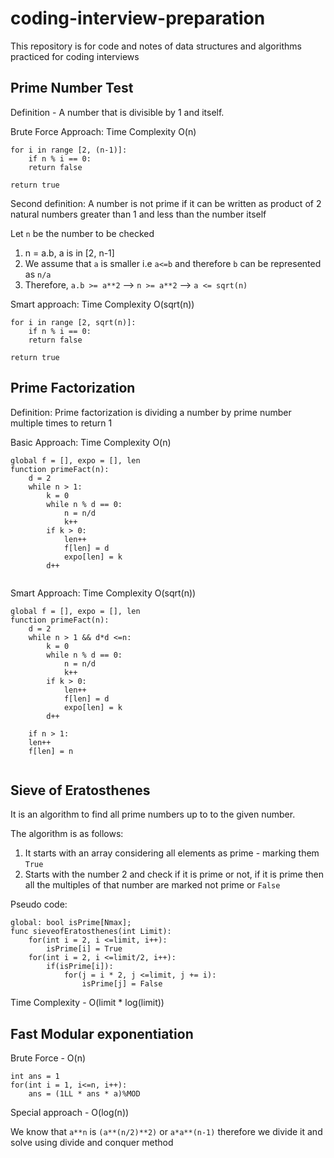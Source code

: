 # coding-interview-preparation
This repository is for code and notes of data structures and algorithms practiced for coding interviews

## Prime Number Test
Definition - A number that is divisible by 1 and itself. 

Brute Force Approach: Time Complexity O(n)

```
for i in range [2, (n-1)]:
    if n % i == 0:
    return false

return true
```

Second definition: A number is not prime if it can be written as product of 2 natural numbers greater than 1 and less than the number itself

Let `n` be the number to be checked

1. n = a.b, a is in [2, n-1]
2. We assume that `a` is smaller i.e `a<=b` and therefore `b` can be represented as `n/a`
3. Therefore, `a.b >= a**2` --> `n >= a**2` --> `a <= sqrt(n)`

Smart approach: Time Complexity O(sqrt(n))

```
for i in range [2, sqrt(n)]:
    if n % i == 0:
    return false

return true
```
## Prime Factorization

Definition: Prime factorization is dividing a number by prime number multiple times to return 1

Basic Approach: Time Complexity O(n)
```
global f = [], expo = [], len
function primeFact(n):
    d = 2
    while n > 1:
        k = 0
        while n % d == 0:
            n = n/d
            k++
        if k > 0:
            len++
            f[len] = d
            expo[len] = k
        d++
    
```
Smart Approach: Time Complexity O(sqrt(n))

```
global f = [], expo = [], len
function primeFact(n):
    d = 2
    while n > 1 && d*d <=n:
        k = 0
        while n % d == 0:
            n = n/d
            k++ 
        if k > 0:
            len++
            f[len] = d
            expo[len] = k
        d++

    if n > 1:
    len++
    f[len] = n
    
```
## Sieve of Eratosthenes
It is an algorithm to find all prime numbers up to to the given number.

The algorithm is as follows:
1. It starts with an array considering all elements as prime - marking them `True`
2. Starts with the number 2 and check if it is prime or not, if it is prime then all the multiples of that number are marked not prime or `False`

Pseudo code: 
```
global: bool isPrime[Nmax];
func sieveofEratosthenes(int Limit):
    for(int i = 2, i <=limit, i++):
        isPrime[i] = True
    for(int i = 2, i <=limit/2, i++):
        if(isPrime[i]):
            for(j = i * 2, j <=limit, j += i):
                isPrime[j] = False  
```
Time Complexity - O(limit * log(limit))

## Fast Modular exponentiation 

Brute Force - O(n)
```
int ans = 1
for(int i = 1, i<=n, i++):
    ans = (1LL * ans * a)%MOD
```

Special approach - O(log(n))

We know that `a**n` is `(a**(n/2)**2)` or `a*a**(n-1)` therefore we divide it and solve using divide and conquer method 


